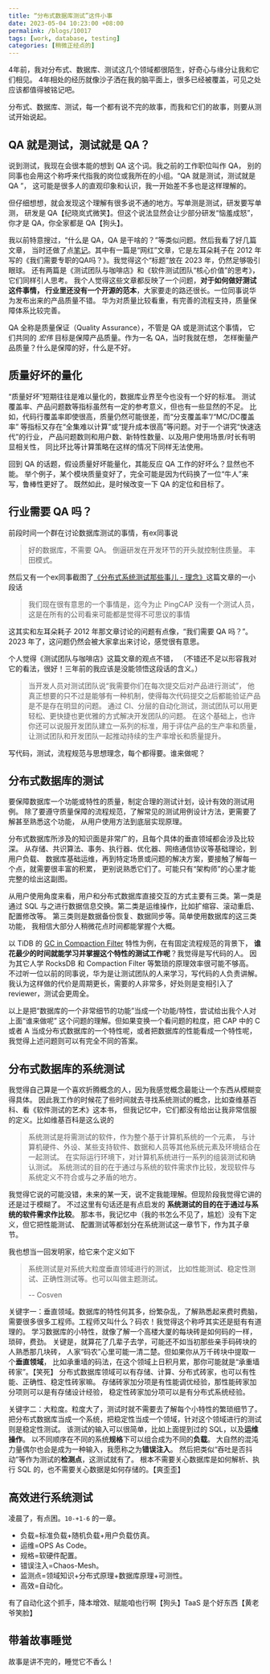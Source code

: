 ```yaml
---
title: “分布式数据库测试”这件小事
date: 2023-05-04 10:23:00 +08:00
permalink: /blogs/10017
tags: [work, database, testing]
categories: [稍微正经点的]
---
```


4年前，我对分布式、数据库、测试这几个领域都很陌生，好奇心与缘分让我和它们相见。
4年相处的经历就像沙子洒在我的脑平面上，很多已经被覆盖，可见之处应该都值得被铭记吧。

分布式、数据库、测试，每一个都有说不完的故事，而我和它们的故事，则要从测试开始说起。

## QA 就是测试，测试就是 QA？

说到测试，我现在会很本能的想到 QA 这个词。我之前的工作职位叫作 QA，
别的同事也会用这个称呼来代指我的岗位或我所在的小组。“QA 就是测试，测试就是 QA ”，
这可能是很多人的直观印象和认识，我一开始差不多也是这样理解的。

但仔细想想，就会发现这个理解有很多说不通的地方。写单测是测试，研发要写单测，
研发是 QA【纪晓岚式微笑】。但这个说法显然会让少部分研发“恼羞成怒”，
你才是 QA，你全家都是 QA【狗头】。

我以前特意搜过，“什么是 QA，QA 是干啥的？”等类似问题。然后我看了好几篇文章，
当时还做了点[笔记][notes-about-qa]。其中有一篇是“网红”文章，它是左耳朵耗子在 2012
年写的《我们需要专职的QA吗？》。我觉得这个“标题”放在 2023 年，仍然足够吸引眼球。
还有两篇是《测试团队与咖啡店》和《软件测试团队“核心价值”的思考》，它们同样引人思考。
我个人觉得这些文章都反映了一个问题，**对于如何做好测试这件事情，
行业里还没有一个开源的范本**，大家要走的路还很长。一位同事说华为发布出来的产品质量不错。
华为对质量比较看重，有完善的流程支持，质量保障体系比较完善。

QA 全称是质量保证（Quality Assurance），不管是 QA 或是测试这个事情，
它们共同的 *宏伟* 目标是保障产品质量。作为一名 QA，当时我就在想，
怎样衡量产品质量？什么是保障的好，什么是不好。

## 质量好坏的量化

“质量好坏”短期往往是难以量化的，数据库业界至今也没有一个好的标准。
测试覆盖率、产品问题数等指标虽然有一定的参考意义，但也有一些显然的不足。
比如，代码行覆盖率即使很高，质量仍然可能很差，而“分支覆盖率”/“MC/DC覆盖率”
等指标又存在“全集难以计算”或“提升成本很高”等问题。对于一个讲究“快速迭代”的行业，
产品问题数则和用户数、新特性数量、以及用户使用场景/时长有明显相关性，
同比环比等计算策略在这样的情况下同样无法使用。

回到 QA 的话题，假设质量好坏能量化，其能反应 QA 工作的好坏么？显然也不能。
举个例子，某个模块质量变好了，完全可能是因为代码换了一位“牛人”来写，鲁棒性更好了。
既然如此，是时候改变一下 QA 的定位和目标了。

## 行业需要 QA 吗？

前段时间一个群在讨论数据库测试的事情，有ex同事说
> 好的数据库，不需要 QA。
> 倒逼研发在开发环节的开头就控制住质量。
> 丰田模式。

然后又有一个ex同事截图了[《分布式系统测试那些事儿 - 理念》][max-blog-1]这篇文章的一小段话
> 我们现在很有意思的一个事情是，迄今为止 PingCAP 没有一个测试人员，
> 这是在所有的公司看来可能都是觉得不可思议的事情

这其实和左耳朵耗子 2012 年那文章讨论的问题有点像，“我们需要 QA 吗？”。
2023 年了，这问题仍然会被大家拿出来讨论，感觉很有意思。

个人觉得《测试团队与咖啡店》这篇文章的观点不错，
（不错还不足以形容我对它的看法，很好！三年前的我应该是没能领悟这段话的含义。）
> 当开发人员对测试团队说“我需要你们在每次提交后对产品进行测试”，
> 他真正想要的只不过是能够有一种机制，使得每次代码提交之后都能验证产品是不是存在明显的问题。
> 通过 CI、分层的自动化测试，测试团队可以用更轻松、更快捷也更优雅的方式解决开发团队的问题。
> 在这个基础上，也许你还可以说服开发团队建立一系列的标准，用于评估产品的生产率和质量，
> 让测试团队和开发团队一起推动持续的生产率增长和质量提升。

写代码，测试，流程规范与思想理念，每个都得要。谁来做呢？

## 分布式数据库的测试

要保障数据库一个功能或特性的质量，制定合理的测试计划，设计有效的测试用例。
除了要遵守质量保障的流程规范，了解常见的测试用例设计方法，更需要了解甚至熟悉这个功能，
从用户使用方法到底层实现原理。

分布式数据库所涉及的知识面是非常广的，且每个具体的垂直领域都会涉及比较深。
从存储、共识算法、事务、执行器、优化器、网络通信协议等基础理论，到用户负载、
数据库基础运维，再到特定场景或问题的解决方案，要接触了解每一个点，就需要很丰富的积累，
更别说熟悉它们了。可能只有“架构师”的心里才能完整的绘出这副图。

从用户使用角度来看，用户和分布式数据库直接交互的方式主要有三类。第一类是通过 SQL
与之进行数据信息交换。第二类是运维操作，比如扩缩容、滚动重启、配置修改等。
第三类则是数据备份恢复、数据同步等。简单使用数据库的这三类功能，
我相信大部分人稍微花点时间都能掌握个大概。

以 TiDB 的 [GC in Compaction Filter][gc-in-c-f] 特性为例，在有固定流程规范的背景下，
**谁花最少的时间就能学习并掌握这个特性的测试工作呢**？我觉得是写代码的人。
因为其它人学 RocksDB 和 Compaction Filter 等繁琐的原理效率很可能不够高。
不过听一位以前的同事说，华为是让测试团队的人来学习，写代码的人负责讲解。
我认为这样做的代价是周期更长，需要的人非常多，好处则是变相引入了 reviewer，测试会更周全。

以上是把“数据库的一个非常细节的功能”当成一个功能/特性，尝试给出我个人对上面“谁来做呢”
这个问题的理解。但如果变换一个看问题的粒度，把 CAP 中的 C 或者 A
当成分布式数据库的一个特性呢，或者把数据库的性能看成一个特性呢，
我觉得上述问题则可以有完全不同的答案。

## 分布式数据库的系统测试

我觉得自己算是一个喜欢折腾概念的人，因为我感觉概念最能让一个东西从模糊变得具体。
因此我工作的时候花了些时间就去寻找系统测试的概念，比如查维基百科、看《软件测试的艺术》这本书，
但我记忆中，它们都没有给出让我非常信服的定义。比如维基百科是这么说的
> 系统测试是将需测试的软件，作为整个基于计算机系统的一个元素，
> 与计算机硬件、外设、某些支持软件、数据和人员等其他系统元素及环境结合在一起测试。
> 在实际运行环境下，对计算机系统进行一系列的组装测试和确认测试。
> 系统测试的目的在于通过与系统的软件需求作比较，发现软件与系统定义不符合或与之矛盾的地方。

我觉得它说的可能没错，未来的某一天，说不定我能理解。但现阶段我觉得它讲的还是过于模糊了。
不过这里有句话还是有点启发的 **系统测试的目的在于通过与系统的软件需求作比较**。
那本书，我记忆中（我的书怎么不见了，尴尬）没有下定义，但它把性能测试、
配置测试等都划分在系统测试这一章节下，作为其子章节。

我也想当一回发明家，给它来个定义如下
> 系统测试是对系统大粒度垂直领域进行的测试，
> 比如性能测试、稳定性测试、正确性测试等。也可以叫做主题测试。
>
> -- Cosven

关键字一：垂直领域。数据库的特性何其多，纷繁杂乱，了解熟悉起来费时费脑，
需要很多很多工程师。工程师又叫什么？码农！我觉得这个称呼其实还是挺有有道理的。
学习数据库的小特性，就像了解一个高楼大厦的每块砖是如何码的一样，琐碎，费劲。
关键是，就算花了几辈子去学，可能还不如当初那些亲手码砖块的人熟悉那几块砖，
人家“码农”心里可能一清二楚。但如果你从万千砖块中提取一个**垂直领域**，
比如承重墙的码法，在这个领域上日积月累，那你可能就是“承重墙砖家”。【笑死】
分布式数据库领域可以有存储、计算、分布式砖家，也可以有性能、正确性、稳定性砖家嘛。
存储砖家加分项是有性能调优经验，那性能砖家加分项则可以是有存储设计经验，
稳定性砖家加分项可以是有分布式系统经验。

关键字二：大粒度。粒度大了，测试时就不需要去了解每个小特性的繁琐细节了。
把分布式数据库当成一个系统，把稳定性当成一个领域，针对这个领域进行的测试则是稳定性测试。
该测试的输入可以很简单，比如上面提到过的 SQL，以及**运维操作**。
以不同顺序在不同的系统**规格**下可以组合成为不同的**负载**。
大自然的混沌力量偶尔也会是成为一种输入，我愿称之为**错误注入**。
然后把类似“吞吐是否抖动”等作为测试的**检测点**，这测试就有了。
根本不需要关心数据库是如何解析、执行 SQL 的，也不需要关心数据是如何存储的。【爽歪歪】

## 高效进行系统测试

凌晨了，有点困。`10-+1-6` 的一章。

- 负载=标准负载+随机负载+用户负载仿真。
- 运维=OPS As Code。
- 规格=软硬件配置。
- 错误注入=Chaos-Mesh。
- 监测点=领域知识+分布式原理+数据库原理+可测性。
- 高效=自动化。

有了自动化这个抓手，降本增效、赋能咱也行啊【狗头】TaaS 是个好东西【黄老爷笑脸】

## 带着故事睡觉

故事是讲不完的，睡觉它不香么！


[notes-about-qa]: https://github.com/cosven/database-testing#%E5%85%B3%E4%BA%8E-qa-%E8%BF%99%E4%B8%AA%E5%B2%97%E4%BD%8D
[max-blog-1]: https://cn.pingcap.com/blog/distributed-system-test-1
[gc-in-c-f]: https://docs.pingcap.com/zh/tidb/dev/garbage-collection-configuration#gc-in-compaction-filter-%E6%9C%BA%E5%88%B6
